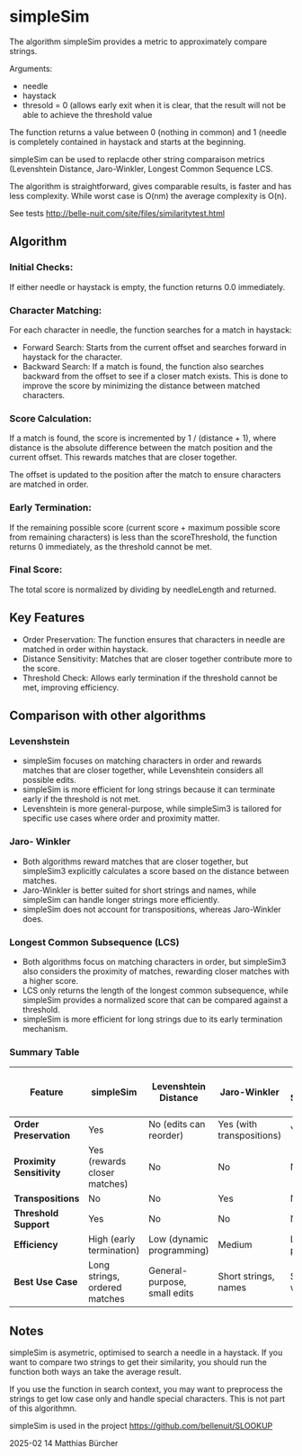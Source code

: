 # simpleSim

The algorithm simpleSim provides a metric to approximately compare strings.

Arguments:
- needle
- haystack
- thresold = 0 (allows early exit when it is clear, that the result will not be able to achieve the threshold value

The function returns a value between 0 (nothing in common) and 1 (needle is completely contained in haystack and starts at the beginning.

simpleSim can be used to replacde other string comparaison metrics (Levenshtein Distance, Jaro-Winkler, Longest Common Sequence LCS.

The algorithm is straightforward, gives comparable results, is faster and has less complexity. While worst case is O(nm) the average complexity is O(n).

See tests http://belle-nuit.com/site/files/similaritytest.html

## Algorithm

### Initial Checks:
If either needle or haystack is empty, the function returns 0.0 immediately.

### Character Matching:
For each character in needle, the function searches for a match in haystack:
- Forward Search: Starts from the current offset and searches forward in haystack for the character.
- Backward Search: If a match is found, the function also searches backward from the offset to see if a closer match exists. This is done to improve the score by minimizing the distance between matched characters.

### Score Calculation:
If a match is found, the score is incremented by 1 / (distance + 1), where distance is the absolute difference between the match position and the current offset. This rewards matches that are closer together.

The offset is updated to the position after the match to ensure characters are matched in order.

### Early Termination:
If the remaining possible score (current score + maximum possible score from remaining characters) is less than the scoreThreshold, the function returns 0 immediately, as the threshold cannot be met.

### Final Score:
The total score is normalized by dividing by needleLength and returned.

## Key Features

- Order Preservation: The function ensures that characters in needle are matched in order within haystack.
- Distance Sensitivity: Matches that are closer together contribute more to the score.
- Threshold Check: Allows early termination if the threshold cannot be met, improving efficiency.

## Comparison with other algorithms

### Levenshstein

- simpleSim focuses on matching characters in order and rewards matches that are closer together, while Levenshtein considers all possible edits.
- simpleSim is more efficient for long strings because it can terminate early if the threshold is not met.
- Levenshtein is more general-purpose, while simpleSim3 is tailored for specific use cases where order and proximity matter.

### Jaro- Winkler

- Both algorithms reward matches that are closer together, but simpleSim3 explicitly calculates a score based on the distance between matches.
- Jaro-Winkler is better suited for short strings and names, while simpleSim can handle longer strings more efficiently.
- simpleSim does not account for transpositions, whereas Jaro-Winkler does.

### Longest Common Subsequence (LCS)

- Both algorithms focus on matching characters in order, but simpleSim3 also considers the proximity of matches, rewarding closer matches with a higher score.
- LCS only returns the length of the longest common subsequence, while simpleSim provides a normalized score that can be compared against a threshold.
- simpleSim is more efficient for long strings due to its early termination mechanism.

### **Summary Table**

| Feature                     | simpleSim                     | Levenshtein Distance          | Jaro-Winkler                  | Longest Common Subsequence (LCS) |
|-----------------------------|----------------------------------|-------------------------------|-------------------------------|----------------------------------|
| **Order Preservation**       | Yes                              | No (edits can reorder)        | Yes (with transpositions)     | Yes                              |
| **Proximity Sensitivity**    | Yes (rewards closer matches)     | No                            | No                            | No                               |
| **Transpositions**           | No                               | No                            | Yes                           | No                               |
| **Threshold Support**        | Yes                              | No                            | No                            | No                               |
| **Efficiency**               | High (early termination)         | Low (dynamic programming)     | Medium                        | Low (dynamic programming)        |
| **Best Use Case**            | Long strings, ordered matches   | General-purpose, small edits  | Short strings, names          | Sequences with gaps              |


## Notes

simpleSim is asymetric, optimised to search a needle in a haystack. If you want to compare two strings to get their similarity, you should run the function both ways an take the average result.

If you use the function in search context, you may want to preprocess the strings to get low case only and handle special characters. This is not part of this algorithmn.

simpleSim is used in the project https://github.com/bellenuit/SLOOKUP

2025-02 14 Matthias Bürcher
